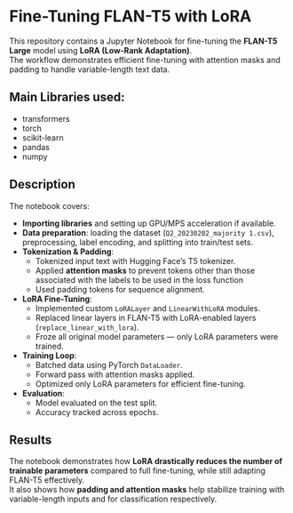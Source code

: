 # Fine-Tuning FLAN-T5 with LoRA

This repository contains a Jupyter Notebook for fine-tuning the **FLAN-T5 Large** model using **LoRA (Low-Rank Adaptation)**.  
The workflow demonstrates efficient fine-tuning with attention masks and padding to handle variable-length text data.


## Main Libraries used:
  - transformers
  - torch
  - scikit-learn
  - pandas
  - numpy

## Description

The notebook covers:
- **Importing libraries** and setting up GPU/MPS acceleration if available.  
- **Data preparation**: loading the dataset (`Q2_20230202_majority 1.csv`), preprocessing, label encoding, and splitting into train/test sets.  
- **Tokenization & Padding**:  
  - Tokenized input text with Hugging Face’s T5 tokenizer.  
  - Applied **attention masks** to prevent tokens other than those associated with the labels to be used in the loss function 
  - Used padding tokens for sequence alignment.  
- **LoRA Fine-Tuning**:  
  - Implemented custom `LoRALayer` and `LinearWithLoRA` modules.  
  - Replaced linear layers in FLAN-T5 with LoRA-enabled layers (`replace_linear_with_lora`).  
  - Froze all original model parameters — only LoRA parameters were trained.  
- **Training Loop**:  
  - Batched data using PyTorch `DataLoader`.  
  - Forward pass with attention masks applied.  
  - Optimized only LoRA parameters for efficient fine-tuning.  
- **Evaluation**:  
  - Model evaluated on the test split.  
  - Accuracy tracked across epochs.  

## Results

The notebook demonstrates how **LoRA drastically reduces the number of trainable parameters** compared to full fine-tuning, while still adapting FLAN-T5 effectively.  
It also shows how **padding and attention masks** help stabilize training with variable-length inputs and for classification respectively.





